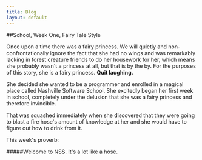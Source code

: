 ```yaml
---
title: Blog
layout: default
---
```


##School, Week One, Fairy Tale Style

Once upon a time there was a fairy princess. We will quietly and non-confrontationally ignore the fact that she had no wings and was remarkably lacking in forest creature friends to do her housework for her, which means she probably wasn't a princess at all, but that is by the by. For the purposes of this story, she is a fairy princess. **Quit laughing.**

She decided she wanted to be a programmer and enrolled in a magical place called Nashville Software School. She excitedly began her first week in school, completely under the delusion that she was a fairy princess and therefore invincible.

That was squashed immediately when she discovered that they were going to blast a fire hose's amount of knowledge at her and she would have to figure out how to drink from it. 

This week's proverb: 

#####Welcome to NSS. It's a lot like a hose.
